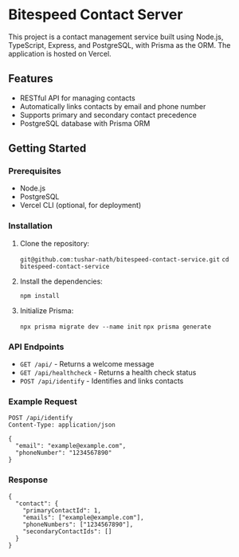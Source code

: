 # Bitespeed Contact Server

This project is a contact management service built using Node.js, TypeScript, Express, and PostgreSQL, with Prisma as the ORM. The application is hosted on Vercel.

## Features

- RESTful API for managing contacts
- Automatically links contacts by email and phone number
- Supports primary and secondary contact precedence
- PostgreSQL database with Prisma ORM

## Getting Started

### Prerequisites

- Node.js
- PostgreSQL
- Vercel CLI (optional, for deployment)

### Installation

1. Clone the repository:

   `git@github.com:tushar-nath/bitespeed-contact-service.git`
   `cd bitespeed-contact-service`

2. Install the dependencies:

   `npm install`

3. Initialize Prisma:

   `npx prisma migrate dev --name init`
   `npx prisma generate`

### API Endpoints

- `GET /api/` - Returns a welcome message
- `GET /api/healthcheck` - Returns a health check status
- `POST /api/identify` - Identifies and links contacts

### Example Request

    POST /api/identify
    Content-Type: application/json

    {
      "email": "example@example.com",
      "phoneNumber": "1234567890"
    }

### Response

    {
      "contact": {
        "primaryContactId": 1,
        "emails": ["example@example.com"],
        "phoneNumbers": ["1234567890"],
        "secondaryContactIds": []
      }
    }
